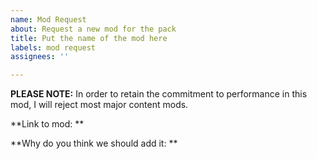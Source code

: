 ```yaml
---
name: Mod Request
about: Request a new mod for the pack
title: Put the name of the mod here
labels: mod request
assignees: ''

---
```


**PLEASE NOTE:** In order to retain the commitment to performance in this mod, I will reject most major content mods. 

**Link to mod: ** 

**Why do you think we should add it: **
